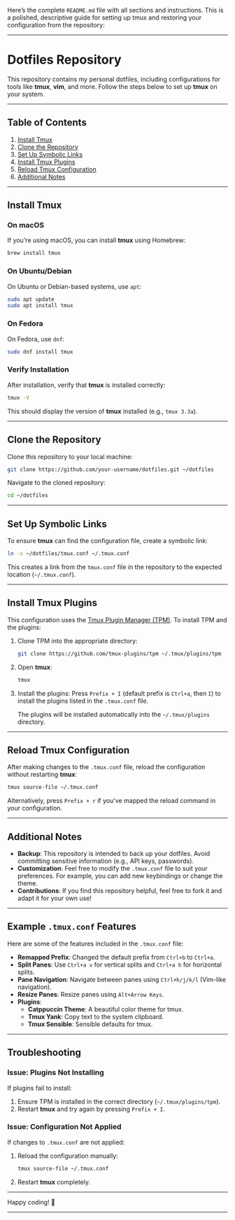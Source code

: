 Here’s the complete `README.md` file with all sections and instructions. This is a polished, descriptive guide for setting up tmux and restoring your configuration from the repository:

---

# Dotfiles Repository

This repository contains my personal dotfiles, including configurations for tools like **tmux**, **vim**, and more. Follow the steps below to set up **tmux** on your system.

---

## Table of Contents

1. [Install Tmux](#install-tmux)
2. [Clone the Repository](#clone-the-repository)
3. [Set Up Symbolic Links](#set-up-symbolic-links)
4. [Install Tmux Plugins](#install-tmux-plugins)
5. [Reload Tmux Configuration](#reload-tmux-configuration)
6. [Additional Notes](#additional-notes)

---

## Install Tmux

### On macOS

If you're using macOS, you can install **tmux** using Homebrew:

```bash
brew install tmux
```

### On Ubuntu/Debian

On Ubuntu or Debian-based systems, use `apt`:

```bash
sudo apt update
sudo apt install tmux
```

### On Fedora

On Fedora, use `dnf`:

```bash
sudo dnf install tmux
```

### Verify Installation

After installation, verify that **tmux** is installed correctly:

```bash
tmux -V
```

This should display the version of **tmux** installed (e.g., `tmux 3.3a`).

---

## Clone the Repository

Clone this repository to your local machine:

```bash
git clone https://github.com/your-username/dotfiles.git ~/dotfiles
```

Navigate to the cloned repository:

```bash
cd ~/dotfiles
```

---

## Set Up Symbolic Links

To ensure **tmux** can find the configuration file, create a symbolic link:

```bash
ln -s ~/dotfiles/tmux.conf ~/.tmux.conf
```

This creates a link from the `tmux.conf` file in the repository to the expected location (`~/.tmux.conf`).

---

## Install Tmux Plugins

This configuration uses the [Tmux Plugin Manager (TPM)](https://github.com/tmux-plugins/tpm). To install TPM and the plugins:

1. Clone TPM into the appropriate directory:

   ```bash
   git clone https://github.com/tmux-plugins/tpm ~/.tmux/plugins/tpm
   ```

2. Open **tmux**:

   ```bash
   tmux
   ```

3. Install the plugins:
   Press `Prefix + I` (default prefix is `Ctrl+a`, then `I`) to install the plugins listed in the `.tmux.conf` file.

   The plugins will be installed automatically into the `~/.tmux/plugins` directory.

---

## Reload Tmux Configuration

After making changes to the `.tmux.conf` file, reload the configuration without restarting **tmux**:

```bash
tmux source-file ~/.tmux.conf
```

Alternatively, press `Prefix + r` if you've mapped the reload command in your configuration.

---

## Additional Notes

- **Backup**: This repository is intended to back up your dotfiles. Avoid committing sensitive information (e.g., API keys, passwords).
- **Customization**: Feel free to modify the `.tmux.conf` file to suit your preferences. For example, you can add new keybindings or change the theme.
- **Contributions**: If you find this repository helpful, feel free to fork it and adapt it for your own use!

---

## Example `.tmux.conf` Features

Here are some of the features included in the `.tmux.conf` file:

- **Remapped Prefix**: Changed the default prefix from `Ctrl+b` to `Ctrl+a`.
- **Split Panes**: Use `Ctrl+a v` for vertical splits and `Ctrl+a h` for horizontal splits.
- **Pane Navigation**: Navigate between panes using `Ctrl+h/j/k/l` (Vim-like navigation).
- **Resize Panes**: Resize panes using `Alt+Arrow Keys`.
- **Plugins**:
  - **Catppuccin Theme**: A beautiful color theme for tmux.
  - **Tmux Yank**: Copy text to the system clipboard.
  - **Tmux Sensible**: Sensible defaults for tmux.

---

## Troubleshooting

### Issue: Plugins Not Installing

If plugins fail to install:

1. Ensure TPM is installed in the correct directory (`~/.tmux/plugins/tpm`).
2. Restart **tmux** and try again by pressing `Prefix + I`.

### Issue: Configuration Not Applied

If changes to `.tmux.conf` are not applied:

1. Reload the configuration manually:
   ```bash
   tmux source-file ~/.tmux.conf
   ```
2. Restart **tmux** completely.

---

Happy coding! 🚀

---
